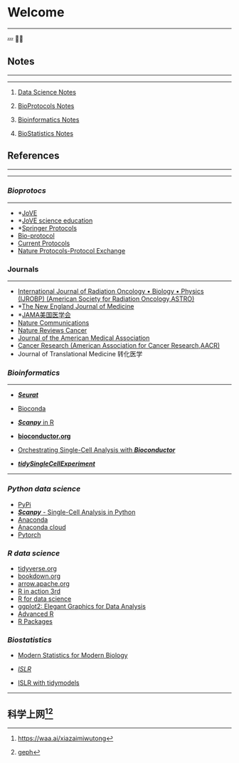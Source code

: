 # Welcome

------------------------------------------------------------------------

💤 💯🤣

## **Notes**

------------------------------------------------------------------------

------------------------------------------------------------------------


1.  [Data Science Notes](https://wanganlin00.github.io/DataScience/)

2.  [BioProtocols Notes](https://wanganlin00.github.io/BioProtocols/)

3.  [Bioinformatics Notes](https://wanganlin00.github.io/Bioinformatics/)

4.  [BioStatistics Notes](https://wanganlin00.github.io/BioStatistics/)

## **References**

------------------------------------------------------------------------

------------------------------------------------------------------------


### *Bioprotocs*

------------------------------------------------------------------------

-   \*[JoVE](https://www.jove.com/cn/)
-   \*[JoVE science education](https://www.jove.com/cn/science-education-library)
-   \*[Springer Protocols](https://experiments.springernature.com/)
-   [Bio-protocol](https://bio-protocol.org/cn)
-   [Current Protocols](https://currentprotocols.onlinelibrary.wiley.com/)
-   [Nature Protocols-Protocol Exchange](https://protocolexchange.researchsquare.com/)

### **Journals**

------------------------------------------------------------------------

-   [International Journal of Radiation Oncology • Biology • Physics (IJROBP) (American Society for Radiation Oncology,ASTRO)](https://www.redjournal.org/)
-   \*[The New England Journal of Medicine](https://www.nejm.org)
-   \*[JAMA美国医学会](https://jamanetwork.com/)
-   [Nature Communications](https://www.nature.com/ncomms/)
-   [Nature Reviews Cancer](https://www.nature.com/nrc/)
-   [Journal of the American Medical Association](https://jamanetwork.com/journals/jama)
-   [Cancer Research (American Association for Cancer Research,AACR)](https://aacrjournals.org/cancerres)
-   Journal of Translational Medicine 转化医学

### *Bioinformatics*

------------------------------------------------------------------------

-   [***Seurat***](https://satijalab.org/seurat/)

-   [Bioconda](https://bioconda.github.io/)

-   [***Scanpy*** in R](https://theislab.github.io/scanpy-in-R/)

-   [**bioconductor.org**](https://new.bioconductor.org/)

-   [Orchestrating Single-Cell Analysis with ***Bioconductor***](https://bioconductor.org/books/release/OSCA/)

-   [***tidySingleCellExperiment***](https://bioconductor.org/packages/release/bioc/html/tidySingleCellExperiment.html)


------------------------------------------------------------------------

### *Python data science*

-   [PyPi](https://pypi.org/)
-   [***Scanpy*** - Single-Cell Analysis in Python](https://scanpy.readthedocs.io/en/stable/index.html)
-   [Anaconda](https://www.anaconda.com/download/)
-   [Anaconda cloud](https://anaconda.cloud/)
-   [Pytorch](https://pytorch.org/)

### *R data science*

-   [tidyverse.org](https://www.tidyverse.org/)
-   [bookdown.org](https://bookdown.org/)
-   [arrow.apache.org](https://arrow.apache.org/docs/r/)
-   [R in action 3rd](https://livebook.manning.com/book/r-in-action-third-edition)
-   [R for data science](https://r4ds.hadley.nz/)
-   [ggplot2: Elegant Graphics for Data Analysis](https://ggplot2-book.org/)
-   [Advanced R](https://adv-r.hadley.nz/index.html#other-books)
-   [R Packages](https://r-pkgs.org/)

### *Biostatistics*

-   [Modern Statistics for Modern Biology](https://www.huber.embl.de/msmb/)

-   [*ISLR*](https://www.statlearning.com/)

-   [ISLR with tidymodels](https://emilhvitfeldt.github.io/ISLR-tidymodels-labs/)


------------------------------------------------------------------------


## **科学上网**[^index-1][^index-2]

[^index-1]: <https://waa.ai/xiazaimiwutong>

[^index-2]: [geph](https://geph.io/)
